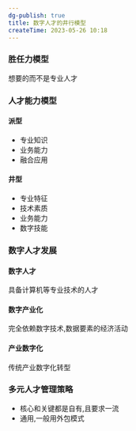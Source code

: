 ```yaml
---
dg-publish: true
title: 数字人才的井行模型
createTime: 2023-05-26 10:18  
---
```

### 胜任力模型

想要的而不是专业人才

### 人才能力模型

#### 派型 
- 专业知识 
- 业务能力
- 融合应用
#### 井型
- 专业特征
- 技术素质
- 业务能力
- 数字技能

### 数字人才发展
#### 数字人才
具备计算机等专业技术的人才
#### 数字产业化
完全依赖数字技术,数据要素的经济活动
#### 产业数字化
传统产业数字化转型

### 多元人才管理策略

- 核心和关键都是自有,且要求一流
- 通用,一般用外包模式
